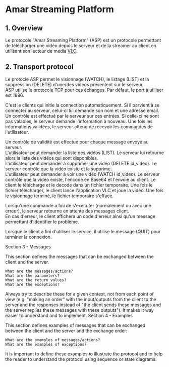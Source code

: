 # Amar Streaming Platform

## 1. Overview  
Le protocole "Amar Streaming Platform" (ASP) est un protocole permettant de télécharger une vidéo depuis le serveur et 
de la streamer au client en utilisant son lecteur de media [VLC](https://www.videolan.org/vlc/index.fr.html).


## 2. Transport protocol 
Le protocle ASP permet le visionnage (WATCH), le listage (LIST) et la suppression (DELETE) d'une/des vidéos présentent 
sur le serveur.  
ASP utilise le protocole TCP pour ces échanges. Par défaut, le port à utiliser est 1986.  

C'est le clients qui initie la connection automatiquement. Si il parvient à se connecter au serveur, celui-ci lui 
demande son nom et une adresse email. Un contrôle est effectué par le serveur sur ces entrées. Si celle-ci ne sont pas 
valables, le serveur demande l'information à nouveau. Une fois les informations validées, le serveur attend de recevoir 
les commandes de l'utilisateur.

Un contrôle de validité est effectué pour chaque message envoyé au serveur.  
L'utilisateur peut demander la liste des vidéos (LIST). Le serveur lui retourne alors la liste des vidéos qui sont 
disponibles.   
L'utilisateur peut demander à supprimer une vidéo (DELETE id_video). Le serveur contrôle que la vidéo existe et la 
supprime.  
L'utilisateur peut demander à voir une vidéo (WATCH id_video). Le serveur contrôle que la vidéo existe, l'encode en 
Base64 et l'envoie au client. Le client le télécharge et le decode dans un fichier temporaire. Une fois le fichier 
télécharger, le client lance l'application VLC et joue la vidéo. Une fois le visionnage terminé, le fichier temporaire 
s'efface.  

Lorsqu'une commande a fini de s'exécuter (normalement ou avec une erreur), le serveur retourne en attente des messages 
client.  
En cas d'erreur, le client affichera un code d'erreur ainsi qu'un message permettant d'identifier le problème.  

Lorsque le client a fini d'utiliser le service, il utilise le message (QUIT) pour terminer la connexion.

Section 3 - Messages

This section defines the messages that can be exchanged between the client and the server.

    What are the messages/actions?
    What are the parameters?
    What are the return values?
    What are the exceptions?

Always try to describe these for a given context, not from each point of view (e.g. "making an order" with the input/outputs from the client to the server and the responses instead of "the client sends these messages and the server replies these messages with these outputs"). It makes it way easier to understand and to implement.
Section 4 - Examples

This section defines examples of messages that can be exchanged between the client and the server and the exchange order:

    What are the examples of messages/actions?
    What are the examples of exceptions?

It is important to define these examples to illustrate the protocol and to help the reader to understand the protocol using sequence or state diagrams.